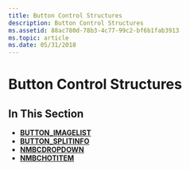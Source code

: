 ```yaml
---
title: Button Control Structures
description: Button Control Structures
ms.assetid: 88ac780d-78b3-4c77-99c2-bf6b1fab3913
ms.topic: article
ms.date: 05/31/2018
---
```


# Button Control Structures

## In This Section

-   [**BUTTON\_IMAGELIST**](/windows/desktop/api/Commctrl/ns-commctrl-button_imagelist)
-   [**BUTTON\_SPLITINFO**](/windows/win32/api/commctrl/ns-commctrl-button_splitinfo)
-   [**NMBCDROPDOWN**](/windows/win32/api/commctrl/ns-commctrl-nmbcdropdown)
-   [**NMBCHOTITEM**](/windows/win32/api/commctrl/ns-commctrl-nmbchotitem)

 

 




